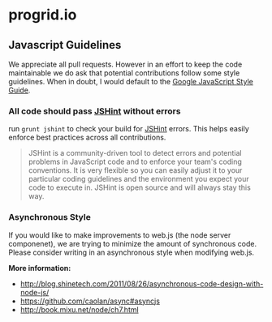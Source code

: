 progrid.io
===
## Javascript Guidelines
We appreciate all pull requests. However in an effort to keep the code maintainable we do ask that potential contributions follow some style guidelines. When in doubt, I would default to the [Google JavaScript Style Guide](https://google-styleguide.googlecode.com/svn/trunk/javascriptguide.xml).

### All code should pass [JSHint](http://www.jshint.com/) without errors
run `grunt jshint` to check your build for [JSHint](http://www.jshint.com/) errors. This helps easily enforce best practices across all contributions.
>JSHint is a community-driven tool to detect errors and potential problems in JavaScript code and to enforce your team's coding conventions. It is very flexible so you can easily adjust it to your particular coding guidelines and the environment you expect your code to execute in. JSHint is open source and will always stay this way.

### Asynchronous Style
If you would like to make improvements to web.js (the node server componenet), we are trying to minimize the amount of synchronous code. Please consider writing in an asynchronous style when modifying web.js. 

**More information:**
 - http://blog.shinetech.com/2011/08/26/asynchronous-code-design-with-node-js/
 - https://github.com/caolan/async#asyncjs
 - http://book.mixu.net/node/ch7.html
